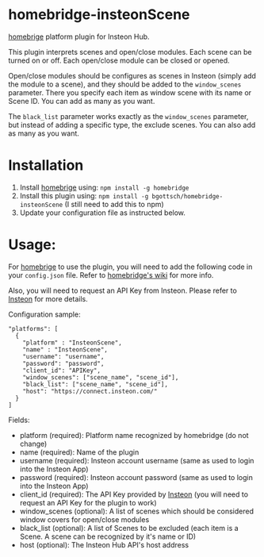 # homebridge-insteonScene

[homebrige](https://github.com/nfarina/homebridge) platform plugin for Insteon Hub.

This plugin interprets scenes and open/close modules. Each scene can be turned on or off. Each open/close module can be closed or opened.

Open/close modules should be configures as scenes in Insteon (simply add the module to a scene), and they should be added to the `window_scenes` parameter. There you specify each item as window scene with its name or Scene ID. You can add as many as you want.

The `black_list` parameter works exactly as the `window_scenes` parameter, but instead of adding a specific type, the exclude scenes. You can also add as many as you want.

# Installation

1. Install [homebrige](https://github.com/nfarina/homebridge) using: `npm install -g homebridge`
2. Install this plugin using: `npm install -g bgottsch/homebridge-insteonScene` (I still need to add this to npm)
3. Update your configuration file as instructed below.

# Usage:

For [homebrige](https://github.com/nfarina/homebridge) to use the plugin, you will need to add the following code in your `config.json` file. Refer to [homebridge's wiki](https://github.com/nfarina/homebridge/wiki) for more info.

Also, you will need to request an API Key from Insteon. Please refer to [Insteon](http://www.insteon.com/become-an-insteon-developer) for more details.

Configuration sample:
```
"platforms": [
  {
    "platform" : "InsteonScene",
    "name" : "InsteonScene",
    "username": "username",
    "password": "password",
    "client_id": "APIKey",
	"window_scenes": ["scene_name", "scene_id"],
    "black_list": ["scene_name", "scene_id"],
    "host": "https://connect.insteon.com/"
  }
]
```
Fields:
- platform (required): Platform name recognized by homebridge (do not change)
- name (required): Name of the plugin
- username (required): Insteon account username (same as used to login into the Insteon App)
- password (required): Insteon account password (same as used to login into the Insteon App)
- client_id (required): The API Key provided by [Insteon](http://www.insteon.com/become-an-insteon-developer) (you will need to request an API Key for the plugin to work)
- window_scenes (optional): A list of scenes which should be considered window covers for open/close modules
- black_list (optional): A list of Scenes to be excluded (each item is a Scene. A scene can be recognized by it's name or ID)
- host (optional): The Insteon Hub API's host address